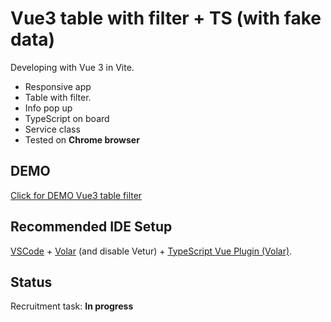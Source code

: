# Vue3 table with filter + TS (with fake data)

Developing with Vue 3 in Vite.

-   Responsive app
-   Table with filter.
-   Info pop up
-   TypeScript on board
-   Service class
-   Tested on <b>Chrome browser</b>

## DEMO

[Click for DEMO Vue3 table filter](https://markficht.github.io/vue-filter-table/)

## Recommended IDE Setup

[VSCode](https://code.visualstudio.com/) + [Volar](https://marketplace.visualstudio.com/items?itemName=Vue.volar) (and disable Vetur) + [TypeScript Vue Plugin (Volar)](https://marketplace.visualstudio.com/items?itemName=Vue.vscode-typescript-vue-plugin).

## Status

Recruitment task: <b>In progress</b>
